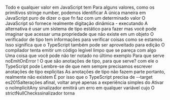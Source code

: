 Todo e qualquer valor em JavaScript tem
Para alguns valores, como os primitivos stringe number, podemos identificar
A única maneira em JavaScript puro de dizer o que fn faz com um determinado valor
O JavaScript só fornece realmente digitação dinâmica - executando 
A alternativa é usar um sistema de tipo estático para fazer
mas você pode imaginar que acessar uma propriedade que não existe em um objeto
O verificador de tipo tem informações para verificar coisas como se estamos
Isso significa que o TypeScript também pode ser aproveitado para edição 
O compilador tenta emitir um código legível limpo que se pareça com algo
Uma coisa que você pode não ter notado no último exemplo
Para que serve noEmitOnError !
O que são anotações de tipo, para que serve? com ele o TypeScript pode
Lembre-se de que nem sempre precisamos escrever anotações de tipo explícitas
As anotações de tipo não fazem parte
portanto, realmente não existem
É por isso que o TypeScript precisa de
--target es2015alterações
afinal, voltar anyé apenas a experiência simples do
Ativar o noImplicitAny sinalizador emitirá um erro em qualquer variável cujo
O strictNullCheckssinalizador torna